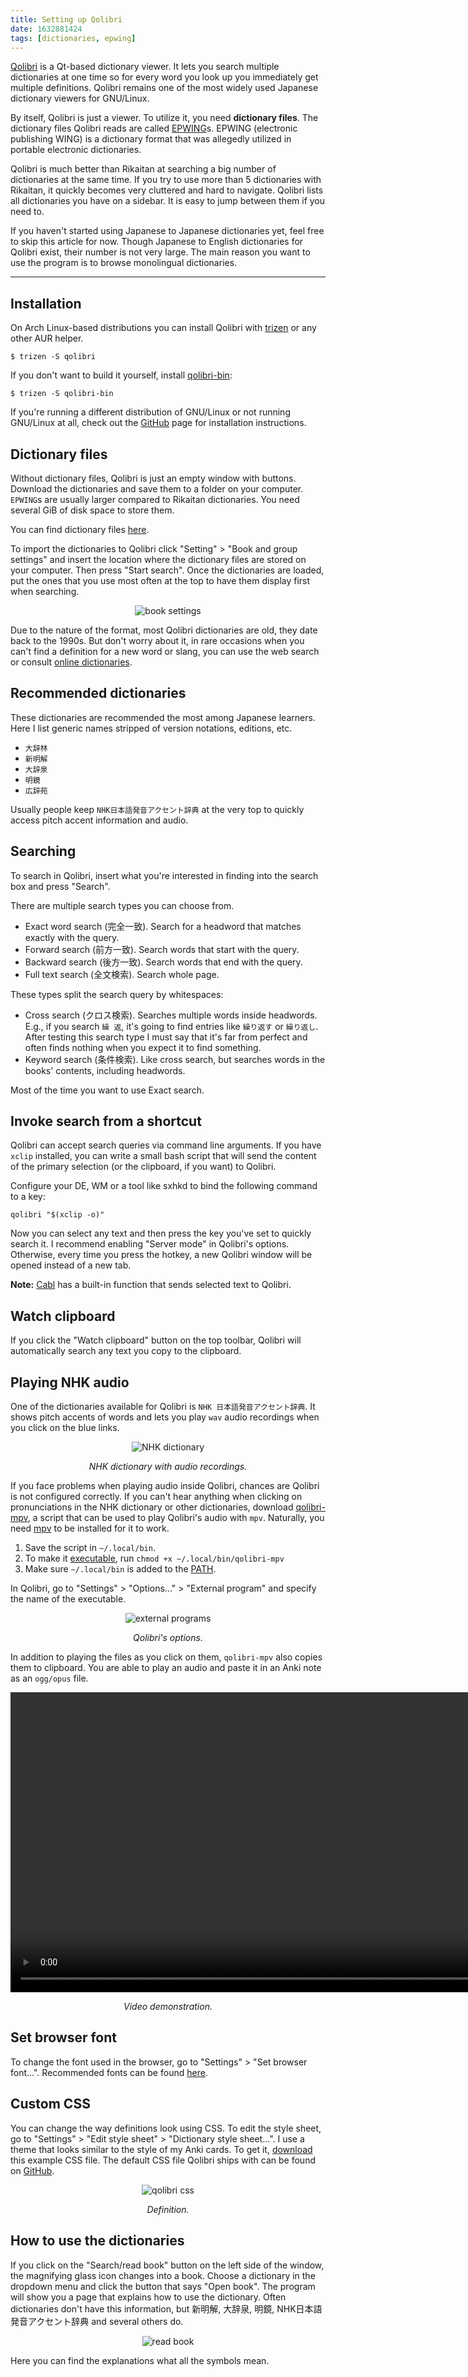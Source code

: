 ```yaml
---
title: Setting up Qolibri
date: 1632881424
tags: [dictionaries, epwing]
---
```


[Qolibri](https://aur.archlinux.org/packages/qolibri/)
is a Qt-based dictionary viewer.
It lets you search multiple dictionaries at one time
so for every word you look up you immediately get multiple definitions.
Qolibri remains one of the most widely used Japanese dictionary viewers for GNU/Linux.

By itself, Qolibri is just a viewer.
To utilize it, you need **dictionary files**.
The dictionary files Qolibri reads are called [EPWING](https://ja.wikipedia.org/wiki/EPWING)s.
EPWING (electronic publishing WING) is a dictionary format
that was allegedly utilized in portable electronic dictionaries.

Qolibri is much better than Rikaitan at searching a big number of dictionaries at the same time.
If you try to use more than 5 dictionaries with Rikaitan,
it quickly becomes very cluttered and hard to navigate.
Qolibri lists all dictionaries you have on a sidebar.
It is easy to jump between them if you need to.

If you haven't started using Japanese to Japanese dictionaries yet,
feel free to skip this article for now.
Though Japanese to English dictionaries for Qolibri exist, their number is not very large.
The main reason you want to use the program is to browse monolingual dictionaries.

****

## Installation

On Arch Linux-based distributions you can install Qolibri with
[trizen](https://aur.archlinux.org/packages/trizen/)
or any other AUR helper.

```
$ trizen -S qolibri
```

If you don't want to build it yourself, install
[qolibri-bin](https://aur.archlinux.org/packages/qolibri-bin/):

```
$ trizen -S qolibri-bin
```

If you're running a different distribution of GNU/Linux or not running GNU/Linux at all,
check out the [GitHub](https://github.com/ludios/qolibri) page
for installation instructions.

## Dictionary files

Without dictionary files,
Qolibri is just an empty window with buttons.
Download the dictionaries and save them to a folder on your computer.
`EPWING`s are usually larger compared to Rikaitan dictionaries.
You need several GiB of disk space to store them.

You can find dictionary files [here](yomichan-and-epwing-dictionaries.html#epwing).

To import the dictionaries to Qolibri click "Setting" > "Book and group settings"
and insert the location where the dictionary files are stored on your computer.
Then press "Start search".
Once the dictionaries are loaded,
put the ones that you use most often at the top
to have them display first when searching.

<p align="center"><img class="shadow" alt="book settings" src="img/qolibri-book-settings.webp"></p>

Due to the nature of the format,
most Qolibri dictionaries are old, they date back to the 1990s.
But don't worry about it,
in rare occasions when you can't find a definition for a new word or slang,
you can use the web search or consult
[online dictionaries](resources.html#online-dictionaries).

## Recommended dictionaries

These dictionaries are recommended the most among Japanese learners.
Here I list generic names stripped of version notations, editions, etc.

* `大辞林`
* `新明解`
* `大辞泉`
* `明鏡`
* `広辞苑`

Usually people keep `NHK日本語発音アクセント辞典` at the very top
to quickly access pitch accent information and audio.

## Searching

To search in Qolibri,
insert what you're interested in finding into the search box
and press "Search".

There are multiple search types you can choose from.

* Exact word search (完全一致).
Search for a headword that matches exactly with the query.
* Forward search (前方一致).
Search words that start with the query.
* Backward search (後方一致).
Search words that end with the query.
* Full text search (全文検索).
Search whole page.

These types split the search query by whitespaces:

* Cross search (クロス検索).
Searches multiple words inside headwords.
E.g., if you search `繰 返`,
it's going to find entries like `繰り返す` or `繰り返し`.
After testing this search type I must say that it's far from perfect
and often finds nothing when you expect it to find something.
* Keyword search (条件検索).
Like cross search,
but searches words in the books' contents, including headwords.

Most of the time you want to use Exact search.

## Invoke search from a shortcut

Qolibri can accept search queries via command line arguments.
If you have `xclip` installed, you can write a small bash script
that will send the content of the primary selection (or the clipboard, if you want) to Qolibri.

Configure your DE, WM or a tool like sxhkd
to bind the following command to a key:

```
qolibri "$(xclip -o)"
```

Now you can select any text and then press the key you've set to quickly search it.
I recommend enabling "Server mode" in Qolibri's options.
Otherwise, every time you press the hotkey,
a new Qolibri window will be opened instead of a new tab.

**Note:** [Cabl](plumbing-for-language-learners.html)
has a built-in function that sends selected text to Qolibri.

## Watch clipboard

If you click the "Watch clipboard" button on the top toolbar,
Qolibri will automatically search any text you copy to the clipboard.

## Playing NHK audio

One of the dictionaries available for Qolibri is `NHK 日本語発音アクセント辞典`.
It shows pitch accents of words and lets you play `wav` audio recordings
when you click on the blue links.

<p align="center"><img class="shadow" alt="NHK dictionary" src="img/qolibri-nhk-dictionary.webp"></p>
<p align="center"><i>NHK dictionary with audio recordings.</i></p>

If you face problems when playing audio inside Qolibri,
chances are Qolibri is not configured correctly.
If you can't hear anything
when clicking on pronunciations in the NHK dictionary or other dictionaries,
download [qolibri-mpv](https://github.com/tatsumoto-ren/dotfiles/blob/main/.local/bin/qolibri-mpv),
a script that can be used to play Qolibri's audio with `mpv`.
Naturally, you need [mpv](https://wiki.archlinux.org/title/Mpv) to be installed for it to work.

1) Save the script in `~/.local/bin`.
2) To make it [executable](how-do-i-make-a-file-executable.html),
   run `chmod +x ~/.local/bin/qolibri-mpv`
2) Make sure `~/.local/bin` is added to the [PATH](how-do-i-add-a-directory-to-the-path.html).

In Qolibri, go to "Settings" > "Options..." > "External program" and specify the name of the executable.

<p align="center"><img class="shadow" alt="external programs" src="img/qolibri-external-programs.webp"></p>
<p align="center"><i>Qolibri's options.</i></p>

In addition to playing the files as you click on them,
`qolibri-mpv` also copies them to clipboard.
You are able to play an audio and paste it in an Anki note as an `ogg/opus` file.

<video width="960" controls>
	<source src="https://midov.pl/_matrix/media/r0/download/midov.pl/BHkEKNNyWldKxfgHndAfVwsy" type="video/mp4">
	<source src="https://invidious.private.coffee/latest_version?id=F4zacBvOcCA&itag=22" type="video/mp4">
	<source src="vid/qolibri_mpv.mp4" type="video/mp4">
</video>
<p align="center"><i>Video demonstration.</i></p>

## Set browser font

To change the font used in the browser,
go to "Settings" > "Set browser font...".
Recommended fonts can be found [here](resources.html#fonts).

## Custom CSS

You can change the way definitions look using CSS.
To edit the style sheet, go to "Settings" > "Edit style sheet" > "Dictionary style sheet...".
I use a theme that looks similar to the style of my Anki cards.
To get it,
[download](https://gist.github.com/tatsumoto-ren/8b70f2fe739840ce81b93572ee8c90db)
this example CSS file.
The default CSS file Qolibri ships with can be found on
[GitHub](https://github.com/ludios/qolibri/blob/prime/data/dict-style.css).

<p align="center"><img alt="qolibri css" src="img/qolibri-css.webp"></p>
<p align="center"><i>Definition.</i></p>

## How to use the dictionaries

If you click on the "Search/read book" button on the left side of the window,
the magnifying glass icon changes into a book.
Choose a dictionary in the dropdown menu and click the button that says "Open book".
The program will show you a page that explains how to use the dictionary.
Often dictionaries don't have this information,
but 新明解, 大辞泉, 明鏡, NHK日本語発音アクセント辞典 and several others do.

<p align="center"><img alt="read book" src="img/qolibri-read-book.webp"></p>

Here you can find the explanations what all the symbols mean.
